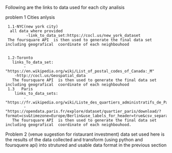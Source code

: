 Following are the links to data used for  each city analisis





problem 1 Cities anlysis

     1.1-NYC(new york city)
      all data where provided
             -link_to_data_set:https://cocl.us/new_york_dataset
     The foursquare API  is then used to generate the final data set including geografical  coordinate of each neighbouhood


     1.2-Toronto  
       links_To_data_set:
            -"https://en.wikipedia.org/wiki/List_of_postal_codes_of_Canada:_M"
	    -http://cocl.us/Geospatial_data
       The foursquare API  is then used to generate the final data set including geografical  coordinate of each neighbouhood
     1.3   Paris 
        links_to_data_sets:
            -"https://fr.wikipedia.org/wiki/Liste_des_quartiers_administratifs_de_Paris"
            - "https://opendata.paris.fr/explore/dataset/quartier_paris/download/?format=csv&timezone=Europe/Berlin&use_labels_for_header=true&csv_separator=%3B"
       The foursquare API  is then used to generate the final data set including geografical  coordinate of each neighbouhood.




Problem 2 (venue sugestion for ristaurant investment)
 data set used here is the results of the data collected and transform (using python and foursquere api) into strutured and usable data format in the previous section


